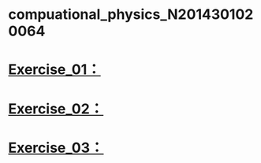 # compuational_physics_N2014301020064
[Exercise_01：]()
=======
[Exercise_02：]()
=======
[Exercise_03：]()
=======
